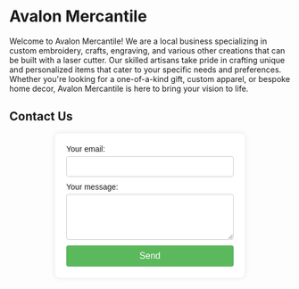 # Avalon Mercantile

Welcome to Avalon Mercantile! We are a local business specializing in custom embroidery, crafts, engraving, and various other creations that can be built with a laser cutter. Our skilled artisans take pride in crafting unique and personalized items that cater to your specific needs and preferences. Whether you're looking for a one-of-a-kind gift, custom apparel, or bespoke home decor, Avalon Mercantile is here to bring your vision to life.


## Contact Us

<form
  action="https://formspree.io/f/mgvwlezk"
  method="POST"
  style="
    background: #fff;
    padding: 20px;
    border-radius: 8px;
    box-shadow: 0 0 10px rgba(0, 0, 0, 0.1);
    width: 300px;
    margin: 0 auto;
    font-family: Arial, sans-serif;
  "
>
  <label style="display: block; margin-bottom: 10px;">
    Your email:
    <input type="email" name="email" style="width: 100%; padding: 10px; margin-top: 5px; border: 1px solid #ccc; border-radius: 4px;" required>
  </label>
  <label style="display: block; margin-bottom: 10px;">
    Your message:
    <textarea name="message" rows="4" style="width: 100%; padding: 10px; margin-top: 5px; border: 1px solid #ccc; border-radius: 4px;" required></textarea>
  </label>
  <button type="submit" style="width: 100%; padding: 10px; background: #5cb85c; border: none; border-radius: 4px; color: #fff; font-size: 16px; cursor: pointer;">
    Send
  </button>
</form>
